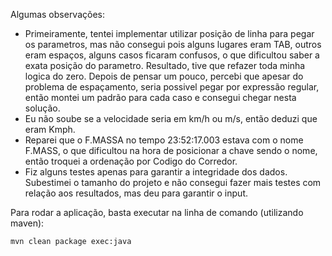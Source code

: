 
Algumas observações:
- Primeiramente, tentei implementar utilizar posição de linha para pegar os parametros, mas não consegui pois alguns lugares eram TAB, outros eram espaços, alguns casos ficaram confusos, o que dificultou saber a exata posição do parametro. Resultado, tive que refazer toda minha logica do zero. Depois de pensar um pouco, percebi que apesar do problema de espaçamento, seria possivel pegar por expressão regular, então montei um padrão para cada caso e consegui chegar nesta solução.
- Eu não soube se a velocidade seria em km/h ou m/s, então deduzi que eram Kmph.
- Reparei que o F.MASSA no tempo 23:52:17.003 estava com o nome F.MASS, o que dificultou na hora de posicionar a chave sendo o nome, então troquei a ordenação por Codigo do Corredor.
- Fiz alguns testes apenas para garantir a integridade dos dados. Subestimei o tamanho do projeto e não consegui fazer mais testes com relação aos resultados, mas deu para garantir o input.

		
Para rodar a aplicação, basta executar na linha de comando (utilizando maven):

`mvn clean package exec:java`

